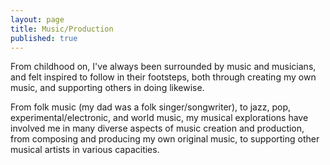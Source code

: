 ```yaml
---
layout: page
title: Music/Production
published: true
---
```


From childhood on, I've always been surrounded by music and musicians, and felt inspired to follow in their footsteps, both through creating my own music, and supporting others in doing likewise. 

From folk music (my dad was a folk singer/songwriter), to jazz, pop, experimental/electronic, and world music, my musical explorations have involved me in many diverse aspects of music creation and production, from composing and producing my own original music, to supporting other musical artists in various capacities.